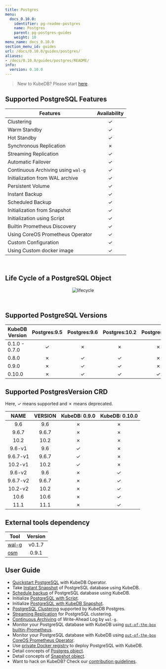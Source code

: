 ```yaml
---
title: Postgres
menu:
  docs_0.10.0:
    identifier: pg-readme-postgres
    name: Postgres
    parent: pg-postgres-guides
    weight: 10
menu_name: docs_0.10.0
section_menu_id: guides
url: /docs/0.10.0/guides/postgres/
aliases:
- /docs/0.10.0/guides/postgres/README/
info:
  version: 0.10.0
---
```


> New to KubeDB? Please start [here](/docs/0.10.0/concepts/README).

## Supported PostgreSQL Features

|              Features              | Availability |
| ---------------------------------- | :----------: |
| Clustering                         |   &#10003;   |
| Warm Standby                       |   &#10003;   |
| Hot Standby                        |   &#10003;   |
| Synchronous Replication            |   &#10007;   |
| Streaming Replication              |   &#10003;   |
| Automatic Failover                 |   &#10003;   |
| Continuous Archiving using `wal-g` |   &#10003;   |
| Initialization from WAL archive    |   &#10003;   |
| Persistent Volume                  |   &#10003;   |
| Instant Backup                     |   &#10003;   |
| Scheduled Backup                   |   &#10003;   |
| Initialization from Snapshot       |   &#10003;   |
| Initialization using Script        |   &#10003;   |
| Builtin Prometheus Discovery       |   &#10003;   |
| Using CoreOS Prometheus Operator   |   &#10003;   |
| Custom Configuration               |   &#10003;   |
| Using Custom docker image          |   &#10003;   |

<br/>

## Life Cycle of a PostgreSQL Object

<p align="center">
  <img alt="lifecycle"  src="/docs/0.10.0/images/postgres/lifecycle.png">
</p>

<br/>

## Supported PostgreSQL Versions

| KubeDB Version | Postgres:9.5 | Postgres:9.6 | Postgres:10.2 | Postgres:10.6 | Postgres:11.1 |
| -------------- | :----------: | :----------: | :-----------: | :-----------: | :-----------: |
| 0.1.0 - 0.7.0  |   &#10003;   |   &#10007;   |   &#10007;    |   &#10007;    |   &#10007;    |
| 0.8.0          |   &#10007;   |   &#10003;   |   &#10003;    |   &#10007;    |   &#10007;    |
| 0.9.0          |   &#10007;   |   &#10003;   |   &#10003;    |   &#10007;    |   &#10007;    |
| 0.10.0         |   &#10007;   |   &#10003;   |   &#10003;    |   &#10003;    |   &#10003;    |

## Supported PostgresVersion CRD

Here, &#10003; means supported and &#10007; means deprecated.

|   NAME   | VERSION | KubeDB: 0.9.0 | KubeDB: 0.10.0 |
| :------: | :-----: | :-----------: | :------------: |
|   9.6    |   9.6   |   &#10007;    |    &#10007;    |
|  9.6.7   |  9.6.7  |   &#10007;    |    &#10007;    |
|   10.2   |  10.2   |   &#10007;    |    &#10007;    |
|  9.6-v1  |   9.6   |   &#10003;    |    &#10007;    |
| 9.6.7-v1 |  9.6.7  |   &#10003;    |    &#10007;    |
| 10.2-v1  |  10.2   |   &#10003;    |    &#10007;    |
|  9.6-v2  |   9.6   |   &#10007;    |    &#10003;    |
| 9.6.7-v2 |  9.6.7  |   &#10007;    |    &#10003;    |
| 10.2-v2  |  10.2   |   &#10007;    |    &#10003;    |
|   10.6   |  10.6   |   &#10007;    |    &#10003;    |
|   11.1   |  11.1   |   &#10007;    |    &#10003;    |

## External tools dependency

|                  Tool                   | Version |
| --------------------------------------- | :-----: |
| [wal-g](https://github.com/wal-g/wal-g) | v0.1.7  |
| [osm](https://github.com/appscode/osm)  |  0.9.1  |

## User Guide

- [Quickstart PostgreSQL](/docs/0.10.0/guides/postgres/quickstart/quickstart) with KubeDB Operator.
- Take [Instant Snapshot](/docs/0.10.0/guides/postgres/snapshot/instant_backup) of PostgreSQL database using KubeDB.
- [Schedule backup](/docs/0.10.0/guides/postgres/snapshot/scheduled_backup) of PostgreSQL database using KubeDB.
- Initialize [PostgreSQL with Script](/docs/0.10.0/guides/postgres/initialization/script_source).
- Initialize [PostgreSQL with KubeDB Snapshot](/docs/0.10.0/guides/postgres/initialization/snapshot_source).
- [PostgreSQL Clustering](/docs/0.10.0/guides/postgres/clustering/ha_cluster) supported by KubeDB Postgres.
- [Streaming Replication](/docs/0.10.0/guides/postgres/clustering/streaming_replication) for PostgreSQL clustering.
- [Continuous Archiving](/docs/0.10.0/guides/postgres/snapshot/continuous_archiving) of Write-Ahead Log by `wal-g`.
- Monitor your PostgreSQL database with KubeDB using [`out-of-the-box` builtin-Prometheus](/docs/0.10.0/guides/postgres/monitoring/using-builtin-prometheus).
- Monitor your PostgreSQL database with KubeDB using [`out-of-the-box` CoreOS Prometheus Operator](/docs/0.10.0/guides/postgres/monitoring/using-coreos-prometheus-operator).
- Use [private Docker registry](/docs/0.10.0/guides/postgres/private-registry/using-private-registry) to deploy PostgreSQL with KubeDB.
- Detail concepts of [Postgres object](/docs/0.10.0/concepts/databases/postgres).
- Detail concepts of [Snapshot object](/docs/0.10.0/concepts/snapshot).
- Want to hack on KubeDB? Check our [contribution guidelines](/docs/0.10.0/CONTRIBUTING).
